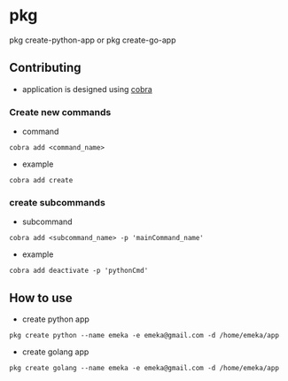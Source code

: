 # pkg
pkg create-python-app or pkg create-go-app

## Contributing
* application is designed using [cobra](https://www.linode.com/docs/guides/using-cobra/)

### Create new commands
* command
```
cobra add <command_name>
```
* example
```
cobra add create
```

### create subcommands
* subcommand
```
cobra add <subcommand_name> -p 'mainCommand_name'
```
* example
```
cobra add deactivate -p 'pythonCmd'
```

## How to use
* create python app
```
pkg create python --name emeka -e emeka@gmail.com -d /home/emeka/app
```
* create golang app
```
pkg create golang --name emeka -e emeka@gmail.com -d /home/emeka/app
```
